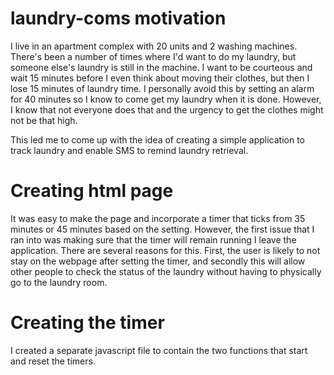 # laundry-coms motivation

I live in an apartment complex with 20 units and 2 washing machines. There's been a number of times where I'd want to do my laundry, but someone else's laundry is still in the machine. I want to be courteous and wait 15 minutes before I even think about moving their clothes, but then I lose 15 minutes of laundry time. I personally avoid this by setting an alarm for 40 minutes so I know to come get my laundry when it is done. However, I know that not everyone does that and the urgency to get the clothes might not be that high.

This led me to come up with the idea of creating a simple application to track laundry and enable SMS to remind laundry retrieval. 

# Creating html page

It was easy to make the page and incorporate a timer that ticks from 35 minutes or 45 minutes based on the setting. However, the first issue that I ran into was making sure that the timer will remain running I leave the application. There are several reasons for this. First, the user is likely to not stay on the webpage after setting the timer, and secondly this will allow  other people to check the status of the laundry without having to physically go to the laundry room.

# Creating the timer

I created a separate javascript file to contain the two functions that start and reset the timers.

